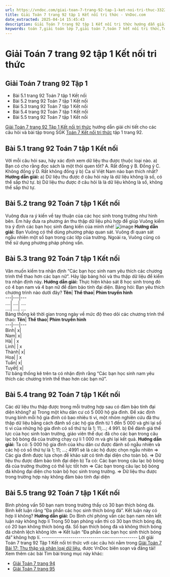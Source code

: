 ```yaml
---
url: https://vndoc.com/giai-toan-7-trang-92-tap-1-ket-noi-tri-thuc-332231
title: Giải Toán 7 trang 92 tập 1 Kết nối tri thức - VnDoc.com
date_extracted: 2025-04-14 15:45:43
description: Giải Toán 7 trang 92 tập 1 Kết nối tri thức hướng dẫn giải chi tiết các câu hỏi và bài tập trong SGK Toán 7 Kết nối tri thức tập 1.
keywords: toán 7,giải toán lớp 7,giải toán 7,toán 7 kết nối tri thức,Toán 7 kết nối tri thức với cuộc sống,giải toán 7 kết nối tri thức với cuộc sống,giải toán 7 tâp 1,giải sgk toán 7,Giải Toán 7 Bài 17 Thu thập và phân loại dữ liệu,Thu thập và phân loại dữ liệu,Giải Toán 7 kết nối tri thức Thu thập và phân loại dữ liệu,toán 7 trang 92,giải toán 7 trang 92,giải toán lớp 7 trang 92,toán lớp 7 trang 92,bài 5.1 trang 92 Toán 7 tập 1,bài 5.2 trang 92 SGK Toán 7,giải toán 7 bài 5.3 trang 92,bài 5.4
---
```


# Giải Toán 7 trang 92 tập 1 Kết nối tri thức
## **Giải Toán 7 trang 92 Tập 1**
  * Bài 5.1 trang 92 Toán 7 tập 1 Kết nối
  * Bài 5.2 trang 92 Toán 7 tập 1 Kết nối
  * Bài 5.3 trang 92 Toán 7 tập 1 Kết nối
  * Bài 5.4 trang 92 Toán 7 tập 1 Kết nối
  * Bài 5.5 trang 92 Toán 7 tập 1 Kết nối

[Giải Toán 7 trang 92 Tập 1 Kết nối tri thức](<https://vndoc.com/giai-toan-7-trang-92-tap-1-ket-noi-tri-thuc-332231>) hướng dẫn giải chi tiết cho các câu hỏi và bài tập trong SGK [Toán 7 Kết nối tri thức](<https://vndoc.com/toan-8-ket-noi-tri-thuc>) tập 1 trang 92.
## **Bài 5.1 trang 92 Toán 7 tập 1 Kết nối**
Với mỗi câu hỏi sau, hãy xác định xem dữ liệu thu được thuộc loại nào.
a\) Bạn có cho rằng đọc sách là một thói quen tốt?
A. Rất đồng ý
B. Đồng ý
C. Không đồng ý
D. Rất không đồng ý
b\) Ca sĩ Việt Nam nào bạn thích nhất?
**Hướng dẫn giải:**
a\) Dữ liệu thu được ở câu hỏi này là dữ liệu không là số, có thể sắp thứ tự.
b\) Dữ liệu thu được ở câu hỏi là là dữ liệu không là số, không thể sắp thứ tự.
## **Bài 5.2 trang 92 Toán 7 tập 1 Kết nối**
Vuông đưa ra ý kiến về tay thuận của các học sinh trong trường như hình bên. Em hãy đưa ra phương án thu thập dữ liệu phù hợp để giúp Vuông kiểm tra ý định các bạn học sinh đang kiến của mình nhé\!
![image](https://i.vdoc.vn/data/image/2024/11/29/Bai-5-2-trang-92-Toan-7-tap-1-Ket-noi.png)
**Hướng dẫn giải:**
Bạn Vuông có thể dùng phương pháp quan sát.
Vuông đi quan sát ngẫu nhiên một số bạn trong các lớp của trường.
Ngoài ra, Vuông cũng có thể sử dụng phương pháp phỏng vấn.
## **Bài 5.3 trang 92 Toán 7 tập 1 Kết nối**
Vân muốn kiểm tra nhận định “Các bạn học sinh nam yêu thích các chương trình thể thao hơn các bạn nữ”.
Hãy lập bảng hỏi và thu thập dữ liệu để kiểm tra nhận định này.
**Hướng dẫn giải:**
Thực hiện khảo sát 8 học sinh trong đó có 4 bạn nam và 4 bạn nữ để đảm bảo tính đại diện.
Bảng hỏi: Bạn yêu thích chương trình nào dưới đây?
**Tên**| **Thể thao**| **Phim truyền hình**  
---|---|---  
....| ….| ….  
….| ….| ….  
Bảng thống kê thời gian trong ngày về mức độ theo dõi các chương trình thể thao:
**Tên**| **Thể thao**| **Phim truyền hình**  
---|---|---  
Bình| x|   
Nam| x|   
Hà| | x  
Linh| | x  
Thành| x|   
Hoa| | x  
Tuấn| x|   
Tuyết| x|   
Từ bảng thống kê trên ta có nhận định rằng “Các bạn học sinh nam yêu thích các chương trình thể thao hơn các bạn nữ”.
## **Bài 5.4 trang 92 Toán 7 tập 1 Kết nối**
Các dữ liệu thu thập được trong mỗi trường hợp sau có đảm bảo tính đại diện không?
a\) Trong một khu dân cư có 5 000 hộ gia đình. Để xác định trung bình mỗi hộ gia đình có bao nhiêu ti vi, một nhóm nghiên cứu đã thu thập dữ liệu bằng cách đánh số các hộ gia đình từ 1 đến 5 000 và ghi lại số ti vi của những hộ gia đình có số thứ tự là 1; 11;...; 4 991.
b\) Để đánh giá thể lực của học sinh toàn trường, giáo viên thể dục đã cho các bạn trong câu lạc bộ bóng đá của trường chạy cự li 1 000 m và ghi lại kết quả.
**Hướng dẫn giải:**
Ta có: 5 000 hộ gia đình của khu dân cư được đánh số ngẫu nhiên và các hộ có số thứ tự là 1; 11; …; 4991 sẽ là các hộ được chọn ngẫu nhiên
⇒ Các gia đình được lựa chọn để khảo sát có tính đại diện cho toàn bộ.
⇒ Dữ liệu thu được đảm bảo tính đại diện
b\) Ta có:
Các bạn trong câu lạc bộ bóng đá của trường thường có thể lực tốt hơn
⇒ Các bạn trong câu lạc bộ bóng đá không đại diện cho toàn bộ học sinh trong trường.
⇒ Dữ liệu thu được trong trường hợp này không đảm bảo tính đại diện
## **Bài 5.5 trang 92 Toán 7 tập 1 Kết nối**
Bình phỏng vấn 50 bạn nam trong trường thấy có 30 bạn thích bóng đá. Bình kết luận rằng “Đa phần các học sinh thích bóng đá”. Kết luận này có hợp lí không?
**Hướng dẫn giải:**
Do Bình chỉ phỏng vấn các bạn nam nên kết luận này không hợp lí
Trong 50 bạn phỏng vấn thì có 30 bạn thích bóng đá, có 20 bạn không thích bóng đá.
Số bạn thích bóng đá và không thích bóng đá chênh lệch không lớn
⇒ Kết luận “Đa phần các bạn học sinh thích bóng đá” không hợp lí.
\-----------------------------------------------
Lời giải Toán 7 trang 92 Tập 1 Kết nối tri thức với các câu hỏi nằm trong [Giải Toán 7 Bài 17: Thu thập và phân loại dữ liệu](<https://vndoc.com/toan-7-bai-17-thu-thap-va-phan-loai-du-lieu-271172>), được VnDoc biên soạn và đăng tải\!
Xem thêm các bài Tìm bài trong mục này khác:
  * [Giải Toán 7 trang 94 ](</giai-toan-7-trang-94-tap-1-ket-noi-tri-thuc-332234>)
  * [Giải Toán 7 trang 95 ](</giai-toan-7-trang-95-tap-1-ket-noi-tri-thuc-332235>)

